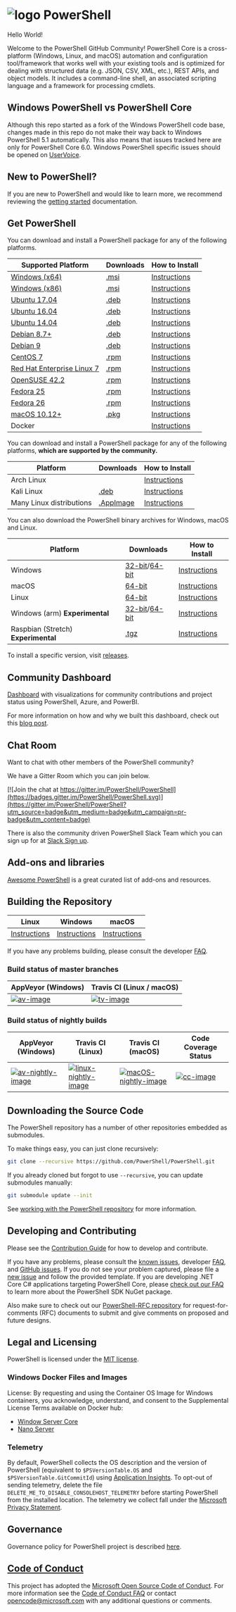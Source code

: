 # ![logo][] PowerShell

Hello World!

Welcome to the PowerShell GitHub Community!
PowerShell Core is a cross-platform (Windows, Linux, and macOS) automation and configuration tool/framework that works well with your existing tools and is optimized
for dealing with structured data (e.g. JSON, CSV, XML, etc.), REST APIs, and object models.
It includes a command-line shell, an associated scripting language and a framework for processing cmdlets.

[logo]: https://raw.githubusercontent.com/PowerShell/PowerShell/master/assets/ps_black_64.svg?sanitize=true

## Windows PowerShell vs PowerShell Core

Although this repo started as a fork of the Windows PowerShell code base, changes made in this repo do not make their way back to Windows PowerShell 5.1 automatically.
This also means that issues tracked here are only for PowerShell Core 6.0.
Windows PowerShell specific issues should be opened on [UserVoice][].

[UserVoice]: https://windowsserver.uservoice.com/forums/301869-powershell

## New to PowerShell?

If you are new to PowerShell and would like to learn more, we recommend reviewing the [getting started][] documentation.

[getting started]: https://github.com/PowerShell/PowerShell/tree/master/docs/learning-powershell

## Get PowerShell

You can download and install a PowerShell package for any of the following platforms.

| Supported Platform                         | Downloads               | How to Install                |
| -------------------------------------------| ------------------------| ----------------------------- |
| [Windows (x64)][corefx-win]                | [.msi][rl-windows-64]   | [Instructions][in-windows]    |
| [Windows (x86)][corefx-win]                | [.msi][rl-windows-86]   | [Instructions][in-windows]    |
| [Ubuntu 17.04][corefx-linux]               | [.deb][rl-ubuntu17]     | [Instructions][in-ubuntu17]   |
| [Ubuntu 16.04][corefx-linux]               | [.deb][rl-ubuntu16]     | [Instructions][in-ubuntu16]   |
| [Ubuntu 14.04][corefx-linux]               | [.deb][rl-ubuntu14]     | [Instructions][in-ubuntu14]   |
| [Debian 8.7+][corefx-linux]                | [.deb][rl-debian8]      | [Instructions][in-deb8]       |
| [Debian 9][corefx-linux]                   | [.deb][rl-debian9]      | [Instructions][in-deb9]       |
| [CentOS 7][corefx-linux]                   | [.rpm][rl-centos]       | [Instructions][in-centos]     |
| [Red Hat Enterprise Linux 7][corefx-linux] | [.rpm][rl-centos]       | [Instructions][in-rhel7]      |
| [OpenSUSE 42.2][corefx-linux]              | [.rpm][rl-centos]       | [Instructions][in-opensuse422]|
| [Fedora 25][corefx-linux]                  | [.rpm][rl-centos]       | [Instructions][in-fedora25]   |
| [Fedora 26][corefx-linux]                  | [.rpm][rl-centos]       | [Instructions][in-fedora26]   |
| [macOS 10.12+][corefx-macos]               | [.pkg][rl-macos]        | [Instructions][in-macos]      |
| Docker                                     |                         | [Instructions][in-docker]     |

You can download and install a PowerShell package for any of the following platforms, **which are supported by the community.**

| Platform                 | Downloads               | How to Install                |
| -------------------------| ------------------------| ----------------------------- |
| Arch Linux               |                         | [Instructions][in-archlinux]  |
| Kali Linux               | [.deb][rl-ubuntu16]     | [Instructions][in-kali]       |
| Many Linux distributions | [.AppImage][rl-ai]      | [Instructions][in-appimage]   |

You can also download the PowerShell binary archives for Windows, macOS and Linux.

| Platform                            | Downloads                                        | How to Install                 |
| ------------------------------------| ------------------------------------------------ | ------------------------------ |
| Windows                             | [32-bit][rl-winx86-zip]/[64-bit][rl-winx64-zip]  | [Instructions][in-windows-zip] |
| macOS                               | [64-bit][rl-macos-tar]                           | [Instructions][in-tar]         |
| Linux                               | [64-bit][rl-linux-tar]                           | [Instructions][in-tar]         |
| Windows (arm) **Experimental**      | [32-bit][rl-winarm]/[64-bit][rl-winarm64]        | [Instructions][in-windows-zip] |
| Raspbian (Stretch) **Experimental** | [.tgz][rl-raspbian]                              | [Instructions][in-raspbian]    |

[rl-windows-64]: https://github.com/PowerShell/PowerShell/releases/download/v6.0.1/PowerShell-6.0.1-win-x64.msi
[rl-windows-86]: https://github.com/PowerShell/PowerShell/releases/download/v6.0.1/PowerShell-6.0.1-win-x86.msi
[rl-ubuntu17]: https://github.com/PowerShell/PowerShell/releases/download/v6.0.1/powershell_6.0.1-1.ubuntu.17.04_amd64.deb
[rl-ubuntu16]: https://github.com/PowerShell/PowerShell/releases/download/v6.0.1/powershell_6.0.1-1.ubuntu.16.04_amd64.deb
[rl-ubuntu14]: https://github.com/PowerShell/PowerShell/releases/download/v6.0.1/powershell_6.0.1-1.ubuntu.14.04_amd64.deb
[rl-debian8]: https://github.com/PowerShell/PowerShell/releases/download/v6.0.1/powershell_6.0.1-1.debian.8_amd64.deb
[rl-debian9]: https://github.com/PowerShell/PowerShell/releases/download/v6.0.1/powershell_6.0.1-1.debian.9_amd64.deb
[rl-centos]: https://github.com/PowerShell/PowerShell/releases/download/v6.0.1/powershell-6.0.1-1.rhel.7.x86_64.rpm
[rl-ai]: https://github.com/PowerShell/PowerShell/releases/download/v6.0.1/PowerShell-6.0.1-x86_64.AppImage
[rl-macos]: https://github.com/PowerShell/PowerShell/releases/download/v6.0.1/powershell-6.0.1-osx.10.12-x64.pkg
[rl-winarm]: https://github.com/PowerShell/PowerShell/releases/download/v6.0.1/PowerShell-6.0.1-win-arm32.zip
[rl-winarm64]: https://github.com/PowerShell/PowerShell/releases/download/v6.0.1/PowerShell-6.0.1-win-arm64.zip
[rl-winx86-zip]: https://github.com/PowerShell/PowerShell/releases/download/v6.0.1/PowerShell-6.0.1-win-x86.zip
[rl-winx64-zip]: https://github.com/PowerShell/PowerShell/releases/download/v6.0.1/PowerShell-6.0.1-win-x64.zip
[rl-macos-tar]: https://github.com/PowerShell/PowerShell/releases/download/v6.0.1/powershell-6.0.1-osx-x64.tar.gz
[rl-linux-tar]: https://github.com/PowerShell/PowerShell/releases/download/v6.0.1/powershell-6.0.1-linux-x64.tar.gz
[rl-raspbian]: https://github.com/PowerShell/PowerShell/releases/download/v6.0.1/powershell-6.0.1-linux-arm32.tar.gz

[installation]: https://github.com/PowerShell/PowerShell/tree/master/docs/installation
[in-windows]: https://github.com/PowerShell/PowerShell/tree/master/docs/installation/windows.md#msi
[in-ubuntu14]: https://github.com/PowerShell/PowerShell/tree/master/docs/installation/linux.md#ubuntu-1404
[in-ubuntu16]: https://github.com/PowerShell/PowerShell/tree/master/docs/installation/linux.md#ubuntu-1604
[in-ubuntu17]: https://github.com/PowerShell/PowerShell/tree/master/docs/installation/linux.md#ubuntu-1704
[in-deb8]: https://github.com/PowerShell/PowerShell/tree/master/docs/installation/linux.md#debian-8
[in-deb9]: https://github.com/PowerShell/PowerShell/tree/master/docs/installation/linux.md#debian-9
[in-centos]: https://github.com/PowerShell/PowerShell/tree/master/docs/installation/linux.md#centos-7
[in-rhel7]: https://github.com/PowerShell/PowerShell/tree/master/docs/installation/linux.md#red-hat-enterprise-linux-rhel-7
[in-opensuse422]: https://github.com/PowerShell/PowerShell/tree/master/docs/installation/linux.md#opensuse-422
[in-fedora25]: https://github.com/PowerShell/PowerShell/tree/master/docs/installation/linux.md#fedora-25
[in-fedora26]: https://github.com/PowerShell/PowerShell/tree/master/docs/installation/linux.md#fedora-26
[in-archlinux]: https://github.com/PowerShell/PowerShell/tree/master/docs/installation/linux.md#arch-linux
[in-appimage]: https://github.com/PowerShell/PowerShell/tree/master/docs/installation/linux.md#linux-appimage
[in-macos]: https://github.com/PowerShell/PowerShell/tree/master/docs/installation/macos.md
[in-docker]: https://github.com/PowerShell/PowerShell/tree/master/docker
[in-kali]: https://github.com/PowerShell/PowerShell/tree/master/docs/installation/linux.md#kali
[in-windows-zip]: https://github.com/PowerShell/PowerShell/tree/master/docs/installation/windows.md#zip
[in-tar]: https://github.com/PowerShell/PowerShell/tree/master/docs/installation/linux.md#binary-archives
[in-raspbian]: https://github.com/PowerShell/PowerShell/tree/master/docs/installation/linux.md#raspbian
[corefx-win]:https://github.com/dotnet/core/blob/master/release-notes/2.0/2.0-supported-os.md#windows
[corefx-linux]:https://github.com/dotnet/core/blob/master/release-notes/2.0/2.0-supported-os.md#linux
[corefx-macos]:https://github.com/dotnet/core/blob/master/release-notes/2.0/2.0-supported-os.md#macos

To install a specific version, visit [releases](https://github.com/PowerShell/PowerShell/releases).

## Community Dashboard

[Dashboard](https://aka.ms/psgithubbi) with visualizations for community contributions and project status using PowerShell, Azure, and PowerBI.

For more information on how and why we built this dashboard, check out this [blog post](https://blogs.msdn.microsoft.com/powershell/2017/01/31/powershell-open-source-community-dashboard/).

## Chat Room

Want to chat with other members of the PowerShell community?

We have a Gitter Room which you can join below.

[![Join the chat at https://gitter.im/PowerShell/PowerShell](https://badges.gitter.im/PowerShell/PowerShell.svg)](https://gitter.im/PowerShell/PowerShell?utm_source=badge&utm_medium=badge&utm_campaign=pr-badge&utm_content=badge)

There is also the community driven PowerShell Slack Team which you can sign up for at [Slack Sign up].

[Slack Sign up]: http://slack.poshcode.org

## Add-ons and libraries

[Awesome PowerShell](https://github.com/janikvonrotz/awesome-powershell) is a great curated list of add-ons and resources.

## Building the Repository

| Linux                    | Windows                    | macOS                   |
|--------------------------|----------------------------|------------------------|
| [Instructions][bd-linux] | [Instructions][bd-windows] | [Instructions][bd-macOS] |

If you have any problems building, please consult the developer [FAQ][].

### Build status of master branches

| AppVeyor (Windows)       | Travis CI (Linux / macOS) |
|--------------------------|--------------------------|
| [![av-image][]][av-site] | [![tv-image][]][tv-site] |

### Build status of nightly builds

| AppVeyor (Windows)       | Travis CI (Linux) | Travis CI (macOS) | Code Coverage Status |
|--------------------------|-------------------|-------------------|----------------------|
| [![av-nightly-image][]][av-nightly-site] | [![linux-nightly-image][]][tv-site] | [![macOS-nightly-image][]][tv-site] | [![cc-image][]][cc-site] |

[bd-linux]: https://github.com/PowerShell/PowerShell/tree/master/docs/building/linux.md
[bd-windows]: https://github.com/PowerShell/PowerShell/tree/master/docs/building/windows-core.md
[bd-macOS]: https://github.com/PowerShell/PowerShell/tree/master/docs/building/macos.md

[FAQ]: https://github.com/PowerShell/PowerShell/tree/master/docs/FAQ.md

[tv-image]: https://travis-ci.org/PowerShell/PowerShell.svg?branch=master
[tv-site]: https://travis-ci.org/PowerShell/PowerShell/branches
[av-image]: https://ci.appveyor.com/api/projects/status/nsng9iobwa895f98/branch/master?svg=true
[av-site]: https://ci.appveyor.com/project/PowerShell/powershell
[linux-nightly-image]: https://jimtru1979.blob.core.windows.net/badges/DailyBuildStatus.Linux.svg
[macOS-nightly-image]: https://jimtru1979.blob.core.windows.net/badges/DailyBuildStatus.OSX.svg
[av-nightly-image]: https://ci.appveyor.com/api/projects/status/46yd4jogtm2jodcq?svg=true
[av-nightly-site]: https://ci.appveyor.com/project/PowerShell/powershell-f975h
[cc-site]: https://codecov.io/gh/PowerShell/PowerShell
[cc-image]: https://codecov.io/gh/PowerShell/PowerShell/branch/master/graph/badge.svg

## Downloading the Source Code

The PowerShell repository has a number of other repositories embedded as submodules.

To make things easy, you can just clone recursively:

```sh
git clone --recursive https://github.com/PowerShell/PowerShell.git
```

If you already cloned but forgot to use `--recursive`, you can update submodules manually:

```sh
git submodule update --init
```

See [working with the PowerShell repository](https://github.com/PowerShell/PowerShell/tree/master/docs/git) for more information.

## Developing and Contributing

Please see the [Contribution Guide][] for how to develop and contribute.

If you have any problems, please consult the [known issues][], developer [FAQ][], and [GitHub issues][].
If you do not see your problem captured, please file a [new issue][] and follow the provided template.
If you are developing .NET Core C# applications targeting PowerShell Core, please [check out our FAQ][] to learn more about the PowerShell SDK NuGet package.

Also make sure to check out our [PowerShell-RFC repository](https://github.com/powershell/powershell-rfc) for request-for-comments (RFC) documents to submit and give comments on proposed and future designs.

[check out our FAQ]: https://github.com/PowerShell/PowerShell/tree/master/docs/FAQ.md#where-do-i-get-the-powershell-core-sdk-package
[Contribution Guide]: https://github.com/PowerShell/PowerShell/tree/master/.github/CONTRIBUTING.md
[known issues]: https://github.com/PowerShell/PowerShell/tree/master/docs/KNOWNISSUES.md
[GitHub issues]: https://github.com/PowerShell/PowerShell/issues
[new issue]:https://github.com/PowerShell/PowerShell/issues/new

## Legal and Licensing

PowerShell is licensed under the [MIT license][].

[MIT license]: https://github.com/PowerShell/PowerShell/tree/master/LICENSE.txt

### Windows Docker Files and Images

License: By requesting and using the Container OS Image for Windows containers, you acknowledge, understand, and consent to the Supplemental License Terms available on Docker hub:

- [Window Server Core](https://hub.docker.com/r/microsoft/windowsservercore/)
- [Nano Server](https://hub.docker.com/r/microsoft/nanoserver/)

### Telemetry

By default, PowerShell collects the OS description and the version of PowerShell (equivalent to `$PSVersionTable.OS` and `$PSVersionTable.GitCommitId`) using [Application Insights](https://azure.microsoft.com/en-us/services/application-insights/).
To opt-out of sending telemetry, delete the file `DELETE_ME_TO_DISABLE_CONSOLEHOST_TELEMETRY` before starting PowerShell from the installed location.
The telemetry we collect fall under the [Microsoft Privacy Statement](https://privacy.microsoft.com/en-us/privacystatement/).

## Governance

Governance policy for PowerShell project is described [here][].

[here]: https://github.com/PowerShell/PowerShell/blob/master/docs/community/governance.md

## [Code of Conduct][conduct-md]

This project has adopted the [Microsoft Open Source Code of Conduct][conduct-code].
For more information see the [Code of Conduct FAQ][conduct-FAQ] or contact [opencode@microsoft.com][conduct-email] with any additional questions or comments.

[conduct-code]: http://opensource.microsoft.com/codeofconduct/
[conduct-FAQ]: http://opensource.microsoft.com/codeofconduct/faq/
[conduct-email]: mailto:opencode@microsoft.com
[conduct-md]: https://github.com/PowerShell/PowerShell/tree/master/./CODE_OF_CONDUCT.md
